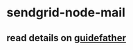 # sendgrid-node-mail
## read details on [guidefather](https://www.blog.guidefather.in/2020/06/send-email-by-sendgrid.html)
